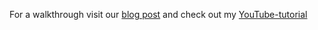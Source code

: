 For a walkthrough visit our [blog post](https://calc.hypotheses.org/3318) and check out my
[YouTube-tutorial](https://www.youtube.com/watch?v=zgLrDJ0zMPQ)

 
